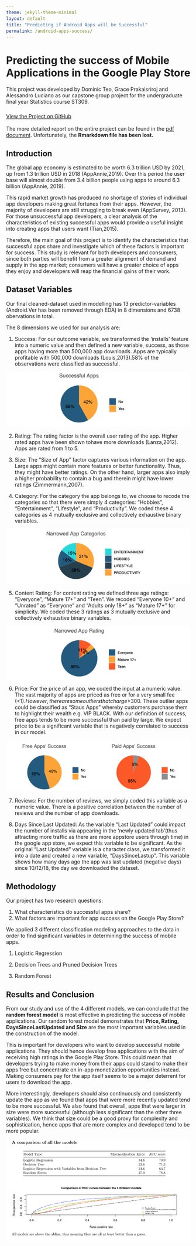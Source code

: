 ```yaml
---
theme: jekyll-theme-minimal
layout: default
title: "Predicting if Android Apps will be Successful"
permalink: /android-apps-success/
---
```


# Predicting the success of Mobile Applications in the Google Play Store

This project was developed by Dominic Teo, Grace Prakaisriroj and Alessandro Luciano as our capstone group project for the undergraduate final year Statistics course ST309. 

<link rel="stylesheet" href="https://cdnjs.cloudflare.com/ajax/libs/font-awesome/4.7.0/css/font-awesome.min.css">

<p class="view"><a href="https://github.com/domteo95/ios-app-nba-players"><i class="fa fa-github" style="font-size:24px"></i>  View the Project on GitHub</a></p>

The more detailed report on the entire project can be found in the [pdf document](https://github.com/domteo95/predicting-popular-mobile-apps/blob/main/Final_report.pdf). Unfortunately, the **Rmarkdown file has been lost.** 

## Introduction

The global app economy is estimated to be worth 6.3 trillion USD by 2021, up from 1.3 trillion USD in 2018 (AppAnnie,2019). Over this period the user base will almost double from 3.4 billion people using apps to around 6.3 billion (AppAnnie, 2019).

This rapid market growth has produced no shortage of stories of individual app developers making great fortunes from their apps. However, the majority of developers are still struggling to break even (AppSurvey, 2013). For those unsuccessful app developers, a clear analysis of the characteristics of existing successful apps would provide a useful insight into creating apps that users want (Tian,2015). 

Therefore, the main goal of this project is to identify the characteristics that successful apps share and investigate which of these factors is important for success. This study is relevant for both developers and consumers, since both parties will benefit from a greater alignment of demand and supply in the app market; consumers will have a greater choice of apps they enjoy and developers will reap the financial gains of their work.

## Dataset Variables

Our final cleaned-dataset used in modelling has 13 predictor-variables (Android.Ver has been removed through EDA) in 8 dimensions and 6738 obervations in total.

The 8 dimensions we used for our analysis are:
1. Success: For our outcome variable, we transformed the ‘installs’ feature into a numeric value and then defined a new variable, success, as those apps having more than 500,000 app downloads. Apps are typically profitable with 500,000 downloads (Louis,2013).58% of the observations were classified as successful.

![success](/assets/img/app-success/success-proportion.jpg)

2. Rating: The rating factor is the overall user rating of the app. Higher rated apps have been shown tohave more downloads (Lanza,2012). Apps are rated from 1 to 5. 

3. Size: The “Size of App” factor captures various information on the app. Large apps might contain more features or better functionality. Thus, they might have better ratings. On the other hand, larger apps also imply a higher probability to contain a bug and therein might have lower ratings (Zimmermann,2007).

4. Category: For the category the app belongs to, we choose to recode the categories so that there were simply 4 categories: “Hobbies”, “Entertainment”, “Lifestyle”, and “Productivity”. We coded these 4 categories as 4 mutually exclusive and collectively exhaustive binary variables.

![categories](/assets/img/app-success/app-cat.jpg)

5. Content Rating: For content rating we defined three age ratings: “Everyone”, “Mature 17+” and “Teen”. We recoded “Everyone 10+” and “Unrated” as “Everyone” and “Adults only 18+” as “Mature 17+” for simplicity. We coded these 3 ratings as 3 mutually exclusive and collectively exhaustive binary variables.

![rating](/assets/img/app-success/rating.jpg)

6. Price: For the price of an app, we coded the input at a numeric value. The vast majority of apps are priced as free or for a very small fee (<$1). However, there are some outliers that charge >$300. These outlier apps could be classified as “Staus Apps” whereby customers purchase them to highlight their wealth e.g. VIP BLACK. With our definition of success, free apps tends to be more successful than paid by large. We expect price to be a significant variable that is negatively correlated to success in our model.

![paid](/assets/img/app-success/app-paid.jpg)

7. Reviews: For the number of reviews, we simply coded this variable as a numeric value. There is a positive correlation between the number of reviews and the number of app downloads.

8. Days Since Last Updated: As the variable “Last Updated” could impact the number of installs via appearing in the ‘newly updated tab’(thus attracting more traffic as there are more appstore users through time) in the google app store, we expect this variable to be significant. As the original “Last Updated” variable is a character class, we transformed it into a date and created a new variable,
“DaysSinceLastup”. This variable shows how many days ago the app was last updated (negative days) since 10/12/18, the day we downloaded the dataset.


## Methodology

Our project has two research questions:
1. What characteristics do successful apps share?
2. What factors are important for app success on the Google Play Store?

We applied 3 different classification modeling approaches to the data in order to find significant variables in determining the success of mobile apps. 
1. Logistic Regression

2. Decision Trees and Pruned Decision Trees

3. Random Forest 

## Results and Conclusion 

From our study and use of the 4 different models, we can conclude that the **random forest model** is most effective in predicting the success of mobile applications. Our random forest model demonstrates that **Price, Rating, DaysSinceLastUpdated and Size** are the most important variables used in the construction of the model.

This is important for developers who want to develop successful mobile applications. They should hence develop free applications with the aim of receiving high ratings in the Google Play Store. This could mean that developers trying to make money from their apps could stand to make their apps free but concentrate on in-app monetization opportunities instead. Making consumers pay for the app itself seems to be a major deterrent for users to download the app.

More interestingly, developers should also continuously and consistently update the app as we found that apps that were more recently updated tend to be more successful. We also found that overall, apps that were larger in size were more successful (although less significant than the other three variables). We think that size could be a good proxy for complexity and sophistication, hence apps that are more complex and developed tend to be more popular.

![result](/assets/img/app-success/android-success.jpg)


